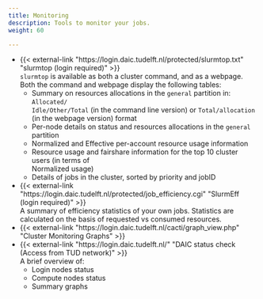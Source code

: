 ```yaml
---
title: Monitoring
description: Tools to monitor your jobs.
weight: 60

---
```


<ul>
  <li> 
    <summary>{{< external-link "https://login.daic.tudelft.nl/protected/slurmtop.txt" "slurmtop (login required)" >}}</summary> 
    <code>slurmtop</code> is available as both a cluster command, and as a webpage. Both the command and webpage  display the following tables:
      <ul>
        <li>Summary on resources allocations in the <code>general</code> partition in: <code>Allocated/</li>Idle/Other/Total</code> (in the command line version) or <code>Total/allocation</code> (in the webpage version) format
        <li>Per-node details on status and resources allocations in the <code>general</code> partition </li>
        <li>Normalized and Effective per-account resource usage information </li>
        <li>Resource usage and fairshare information for the top 10 cluster users (in terms of </li>Normalized usage)
        <li>Details of jobs in the cluster, sorted by priority and jobID </li>
      </ul>
    
  </li>
  <li>
      <summary>{{< external-link "https://login.daic.tudelft.nl/protected/job_efficiency.cgi" "SlurmEff (login required)" >}}</summary>
      A summary of efficiency statistics of your own jobs. Statistics are calculated on the basis of requested vs consumed resources. 
  </li>
  <li>{{< external-link "https://login.daic.tudelft.nl/cacti/graph_view.php" "Cluster Monitoring Graphs" >}}
  </li>
  <li>
      <summary>{{< external-link "https://login.daic.tudelft.nl/" "DAIC status check (Access from TUD network)" >}} </summary>
      A brief overview of:
      <ul>
        <li>Login nodes status</li>
        <li>Compute nodes status </li>
        <li>Summary graphs</li>
      </ul>
  </li>
  </li>
</ul>







